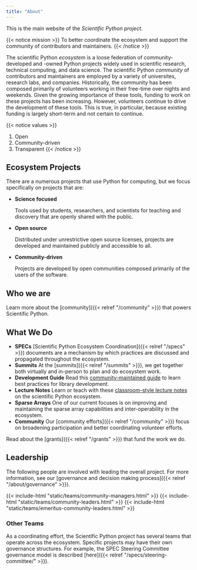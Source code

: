 ```yaml
---
title: "About"
---
```


This is the main website of the _Scientific Python project_.

{{< notice mission >}}
To better coordinate the ecosystem and support the community of contributors and maintainers.
{{< /notice >}}

The scientific Python _ecosystem_ is a loose federation of community-developed and -owned Python projects widely used in scientific
research, technical computing, and data science.
The scientific Python _community_ of contributors and maintainers are employed by a variety of universites, research labs, and companies.
Historically, the community has been composed primarily of volunteers working in their free-time over nights and weekends.
Given the growing importance of these tools, funding to work on these projects has been increasing.
However, volunteers continue to drive the development of these tools.
This is true, in particular, because existing funding is largely short-term and not certain to continue.

{{< notice values >}}

1. Open
2. Community-driven
3. Transparent
   {{< /notice >}}

## Ecosystem Projects

There are a numerous projects that use Python for computing, but we focus specifically on projects that are:

- **Science focused**

  Tools used by students, researchers, and scientists for teaching and discovery that are openly shared with the public.

- **Open source**

  Distributed under unrestrictive open source licenses, projects are developed and maintained publicly and accessible to all.

- **Community-driven**

  Projects are developed by open communities composed primarily of the users of the software.

## Who we are

Learn more about the [community]({{< relref "/community" >}}) that
powers Scientific Python.

## What We Do

- **SPECs**
  [Scientific Python Ecosystem Coordination]({{< relref "/specs" >}})
  documents are a mechanism by which practices are
  discussed and propagated throughout the ecosystem.
- **Summits**
  At the [summits]({{< relref "/summits" >}}), we get together both virtually and in-person
  to plan and do ecosystem work.
- **Development Guide**
  Read this [community-maintained guide](https://learn.scientific-python.org/development/)
  to learn best practices for library development.
- **Lecture Notes**
  Learn or teach with these [classroom-style lecture notes](https://lectures.scientific-python.org) on the scientific Python ecosystem.
- **Sparse Arrays**
  One of our current focuses is on improving and maintaining the
  sparse array capabilities and inter-operability in the ecosystem.
- **Community**
  Our [community efforts]({{< relref "/community" >}}) focus
  on broadening participation and better coordinating volunteer efforts.

<!--
- **Tools**
  We maintain a collection of [tools]({{< relref "/tools" >}})
  used across the ecosystem.
-->

Read about the [grants]({{< relref "/grants" >}}) that fund the work we do.

## Leadership

The following people are involved with leading the overall project.
For more information, see our [governance and decision making process]({{< relref "/about/governance" >}}).

{{< include-html "static/teams/community-managers.html" >}}
{{< include-html "static/teams/community-leaders.html" >}}
{{< include-html "static/teams/emeritus-community-leaders.html" >}}

### Other Teams

As a coordinating effort, the Scientific Python project has several teams that operate across the ecosystem.
Specific projects may have their own governance structures.
For example, the SPEC Steering Committee governance model is described [here]({{< relref "/specs/steering-committee/" >}}).

